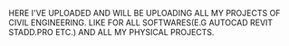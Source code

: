 HERE I'VE UPLOADED AND WILL BE UPLOADING ALL MY PROJECTS OF CIVIL ENGINEERING. 
LIKE FOR ALL SOFTWARES(E.G AUTOCAD REVIT STADD.PRO ETC.) AND ALL MY PHYSICAL PROJECTS.
